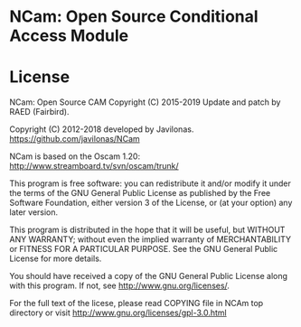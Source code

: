 NCam: Open Source Conditional Access Module
============================================


License
=======

NCam: Open Source CAM
Copyright (C) 2015-2019 Update and patch by RAED (Fairbird).

Copyright (C) 2012-2018 developed by Javilonas.
https://github.com/javilonas/NCam

NCam is based on the Oscam 1.20: http://www.streamboard.tv/svn/oscam/trunk/

This program is free software: you can redistribute it and/or modify
it under the terms of the GNU General Public License as published by
the Free Software Foundation, either version 3 of the License, or
(at your option) any later version.

This program is distributed in the hope that it will be useful,
but WITHOUT ANY WARRANTY; without even the implied warranty of
MERCHANTABILITY or FITNESS FOR A PARTICULAR PURPOSE.  See the
GNU General Public License for more details.

You should have received a copy of the GNU General Public License
along with this program.  If not, see <http://www.gnu.org/licenses/>.

For the full text of the licese, please read COPYING file in NCAm
top directory or visit http://www.gnu.org/licenses/gpl-3.0.html


